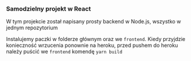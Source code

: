 ### Samodzielny projekt w React

W tym projekcie został napisany prosty backend w Node.js, wszystko w jednym repozytorium

Instalujemy paczki w folderze głównym oraz we `frontend`. Kiedy przyjdzie konieczność wrzucenia ponownie na heroku, przed pushem do heroku należy puścić we `frontend` komendę `yarn build`
